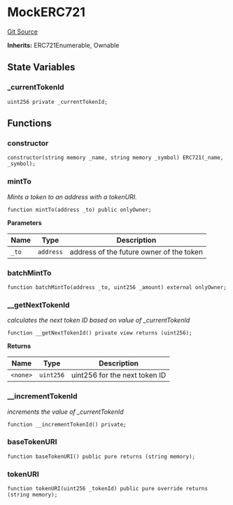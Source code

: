 # MockERC721
[Git Source](https://github.com/Mill1995/VABDAO/blob/0d779ec55317045015c4224c0805ea7a1092ab9f/contracts/mocks/MockERC721.sol)

**Inherits:**
ERC721Enumerable, Ownable


## State Variables
### _currentTokenId

```solidity
uint256 private _currentTokenId;
```


## Functions
### constructor


```solidity
constructor(string memory _name, string memory _symbol) ERC721(_name, _symbol);
```

### mintTo

*Mints a token to an address with a tokenURI.*


```solidity
function mintTo(address _to) public onlyOwner;
```
**Parameters**

|Name|Type|Description|
|----|----|-----------|
|`_to`|`address`|address of the future owner of the token|


### batchMintTo


```solidity
function batchMintTo(address _to, uint256 _amount) external onlyOwner;
```

### __getNextTokenId

*calculates the next token ID based on value of _currentTokenId*


```solidity
function __getNextTokenId() private view returns (uint256);
```
**Returns**

|Name|Type|Description|
|----|----|-----------|
|`<none>`|`uint256`|uint256 for the next token ID|


### __incrementTokenId

*increments the value of _currentTokenId*


```solidity
function __incrementTokenId() private;
```

### baseTokenURI


```solidity
function baseTokenURI() public pure returns (string memory);
```

### tokenURI


```solidity
function tokenURI(uint256 _tokenId) public pure override returns (string memory);
```

